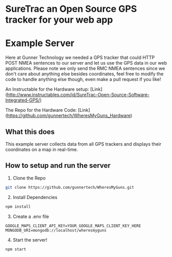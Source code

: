 # SureTrac an Open Source GPS tracker for your web app
# Example Server

Here at Gunner Technology we needed a GPS tracker that could HTTP POST NMEA sentences to our server and let us use the GPS data in our web applications. Please note we only send the RMC NMEA sentences since we don't care about anything else besides coordinates, feel free to modify the code to handle anything else though, even make a pull request if you like!

An Instructable for the Hardware setup: [Link] (http://www.instructables.com/id/SureTrac-Open-Source-Software-Integrated-GPS/)

The Repo for the Hardware Code: [Link] (https://github.com/gunnertech/WheresMyGuns_Hardware)

## What this does
This example server collects data from all GPS trackers and displays their coordinates on a map in real-time.

## How to setup and run the server

1. Clone the Repo

  ```bash
  git clone https://github.com/gunnertech/WheresMyGuns.git
  ```
2. Install Dependencies

  ```bash
  npm install
  ```
3. Create a .env file

  ```env
  GOOGLE_MAPS_CLIENT_API_KEY=YOUR_GOOGLE_MAPS_CLIENT_KEY_HERE
  MONGODB_URI=mongodb://localhost/wheresmyguns
  ```
4. Start the server!

  ```bash
  npm start
  ```
